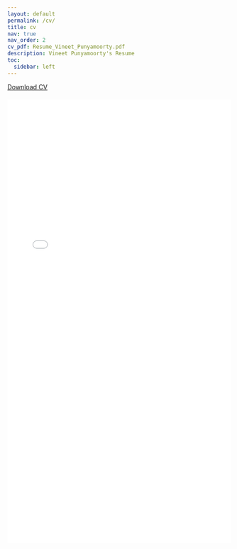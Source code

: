 ```yaml
---
layout: default
permalink: /cv/
title: cv
nav: true
nav_order: 2
cv_pdf: Resume_Vineet_Punyamoorty.pdf
description: Vineet Punyamoorty's Resume
toc:
  sidebar: left
---
```


<div style="margin-bottom: 20px;">
  <a href="/assets/pdfs/Resume_Vineet_Punyamoorty.pdf" download class="btn btn-primary">Download CV</a>
</div>

<embed src="/assets/pdfs/Resume_Vineet_Punyamoorty.pdf" type="application/pdf" width="100%" height="1000px" />
